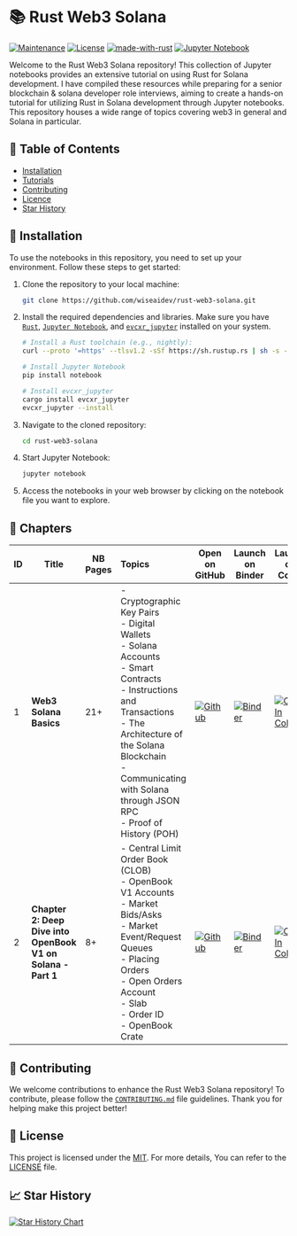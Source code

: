 # 📚 Rust Web3 Solana

[![Maintenance](https://img.shields.io/badge/Maintained%3F-yes-green.svg)](https://github.com/wiseaidev)
[![License](https://img.shields.io/badge/License-MIT-blue.svg)](https://opensource.org/licenses/MIT)
[![made-with-rust](https://img.shields.io/badge/Made%20with-Rust-1f425f.svg?logo=rust&logoColor=white)](https://www.rust-lang.org/)
[![Jupyter Notebook](https://img.shields.io/badge/Jupyter-Notebook-blue.svg?logo=Jupyter&logoColor=orange)](https://jupyter.org/)

Welcome to the Rust Web3 Solana repository! This collection of Jupyter notebooks provides an extensive tutorial on using Rust for Solana development. I have compiled these resources while preparing for a senior blockchain & solana developer role interviews, aiming to create a hands-on tutorial for utilizing Rust in Solana development through Jupyter notebooks. This repository houses a wide range of topics covering web3 in general and Solana in particular.

## 📝 Table of Contents

- [Installation](#-installation)
- [Tutorials](#-tutorials)
- [Contributing](#-contributing)
- [Licence](#-licence)
- [Star History](#-star-history)

## 🚀 Installation

To use the notebooks in this repository, you need to set up your environment. Follow these steps to get started:

1. Clone the repository to your local machine:

	```sh
	git clone https://github.com/wiseaidev/rust-web3-solana.git
	```

1. Install the required dependencies and libraries. Make sure you have [`Rust`](https://rustup.rs/), [`Jupyter Notebook`](https://jupyter.org/install), and [`evcxr_jupyter`](https://github.com/evcxr/evcxr/blob/main/evcxr_jupyter/README.md) installed on your system.

	```sh
	# Install a Rust toolchain (e.g., nightly):
	curl --proto '=https' --tlsv1.2 -sSf https://sh.rustup.rs | sh -s -- -y --default-toolchain nightly

	# Install Jupyter Notebook
	pip install notebook

	# Install evcxr_jupyter
	cargo install evcxr_jupyter
	evcxr_jupyter --install	
	```

1. Navigate to the cloned repository:

	```sh
	cd rust-web3-solana
	```

1. Start Jupyter Notebook:

	```sh
	jupyter notebook
	```

1. Access the notebooks in your web browser by clicking on the notebook file you want to explore.

## 📌 Chapters

| ID | Title | NB Pages | Topics | Open on GitHub | Launch on Binder | Launch on Colab | Read PDF |
|----|---------------|-----------|:-------------|-------------|----------------|-------|-------|
| 1  | **Web3 Solana Basics** | 21+ | - Cryptographic Key Pairs <br>- Digital Wallets <br>- Solana Accounts <br>- Smart Contracts <br>- Instructions and Transactions <br>- The Architecture of the Solana Blockchain <br>- Communicating with Solana through JSON RPC <br>- Proof of History (POH) | [![Github](https://img.shields.io/badge/launch-Github-181717.svg?logo=github&logoColor=white)](./chapter-1/chapter-1.ipynb) | [![Binder](https://mybinder.org/badge_logo.svg)](https://mybinder.org/v2/gh/wiseaidev/rust-web3-solana/main?filepath=chapter-1/chapter-1.ipynb) | [![Open In Colab](https://colab.research.google.com/assets/colab-badge.svg)](https://colab.research.google.com/github/wiseaidev/rust-web3-solana/blob/main/chapter-1/chapter-1.ipynb) | [![nbviewer](https://img.shields.io/badge/Read%20PDF-nbviewer-blue)](https://nbviewer.org/github/wiseaidev/rust-web3-solana/tree/main/chapter-1/chapter-1.pdf) |
| 2  | **Chapter 2: Deep Dive into OpenBook V1 on Solana - Part 1** | 8+ | - Central Limit Order Book (CLOB) <br>- OpenBook V1 Accounts <br>- Market Bids/Asks <br>- Market Event/Request Queues <br>- Placing Orders <br>- Open Orders Account <br>- Slab <br>- Order ID <br>- OpenBook Crate | [![Github](https://img.shields.io/badge/launch-Github-181717.svg?logo=github&logoColor=white)](./chapter-2/chapter-2.ipynb) | [![Binder](https://mybinder.org/badge_logo.svg)](https://mybinder.org/v2/gh/wiseaidev/rust-web3-solana/main?filepath=chapter-2/chapter-2.ipynb) | [![Open In Colab](https://colab.research.google.com/assets/colab-badge.svg)](https://colab.research.google.com/github/wiseaidev/rust-web3-solana/blob/main/chapter-2/chapter-2.ipynb) | [![nbviewer](https://img.shields.io/badge/Read%20PDF-nbviewer-blue)](https://nbviewer.org/github/wiseaidev/rust-web3-solana/tree/main/chapter-2/chapter-2.pdf) |

## 🤝 Contributing

We welcome contributions to enhance the Rust Web3 Solana repository! To contribute, please follow the [`CONTRIBUTING.md`](CONTRIBUTING.md) file guidelines. Thank you for helping make this project better!

## 📜 License

This project is licensed under the [MIT](https://opensource.org/licenses/MIT). For more details, You can refer to the [LICENSE](LICENSE) file.

## 📈 Star History

[![Star History Chart](https://api.star-history.com/svg?repos=wiseaidev/rust-web3-solana&type=Date)](https://star-history.com/#wiseaidev/rust-web3-solana&Date)
